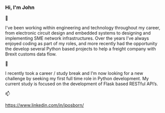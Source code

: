 ### Hi, I'm John 

👋

I've been working within engineering and technology throughout my career, from electronic circuit design and embedded systems to designing and implementing SME network infrastructures. Over the years I’ve always enjoyed coding as part of my roles, and more recently had the opportunity the develop several Python based projects to help a freight company with Brexit customs data flow.

🌱

I recently took a career / study break and I’m now looking for a new challenge by seeking my first full time role in Python development. My current study is focused on the development of Flask based RESTful API’s.

📫

https://www.linkedin.com/in/jposborn/
